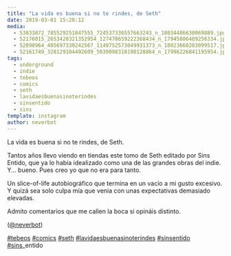 ```yaml
---
title: "La vida es buena si no te rindes, de Seth"
date: 2019-03-01 15:28:12
media: 
  - 53833872_785529251847555_724537336557663243_n_18034486630069889.jpg
  - 52176015_2653420321352954_127478659222368434_n_17945806489256334.jpg
  - 52898964_405697330242567_1149752573049931373_n_18023660203099517.jpg
  - 52161749_328129104492609_5039098310190128864_n_17996226841195954.jpg
tags: 
  - underground
  - indie
  - tebeos
  - comics
  - seth
  - lavidaesbuenasinoterindes
  - sinsentido
  - sins
template: instagram
author: neverbot
---
```


La vida es buena si no te rindes, de Seth.


Tantos años llevo viendo en tiendas este tomo de Seth editado por Sins Entido, que ya lo había idealizado como una de las grandes obras del indie. Y... bueno. Pues creo yo que no era para tanto.


Un slice-of-life autobiográfico que termina en un vacío a mi gusto excesivo. Y quizá sea solo culpa mía que venia con unas expectativas demasiado elevadas.


Admito comentarios que me callen la boca si opináis distinto.


([@neverbot](https://instagram.com/neverbot))


[#tebeos](/tags/tebeos) [#comics](/tags/comics) [#seth](/tags/seth) [#lavidaesbuenasinoterindes](/tags/lavidaesbuenasinoterindes) [#sinsentido](/tags/sinsentido) [#sins](/tags/sins)_entido 
